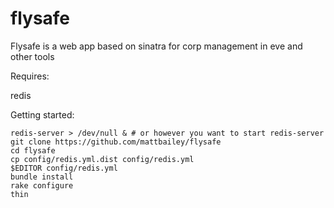 flysafe
=======

Flysafe is a web app based on sinatra for corp management in eve and other tools

Requires:

redis

Getting started:

```
redis-server > /dev/null & # or however you want to start redis-server
git clone https://github.com/mattbailey/flysafe
cd flysafe
cp config/redis.yml.dist config/redis.yml
$EDITOR config/redis.yml
bundle install
rake configure
thin
```
